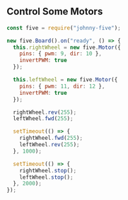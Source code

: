 ##  Control Some Motors

<style>
.reveal pre code {
    min-height: 620px;
    max-height: 620px;
}
</style>

```js
const five = require("johnny-five");

new five.Board().on("ready", () => {
  this.rightWheel = new five.Motor({
    pins: { pwm: 9, dir: 10 },
    invertPWM: true
  });

  this.leftWheel = new five.Motor({
    pins: { pwm: 11, dir: 12 },
    invertPWM: true
  });

  rightWheel.rev(255);
  leftWheel.fwd(255);

  setTimeout(() => {
    rightWheel.fwd(255);
    leftWheel.rev(255);
  }, 1000);

  setTimeout(() => {
    rightWheel.stop();
    leftWheel.stop();
  }, 2000);
});
```

